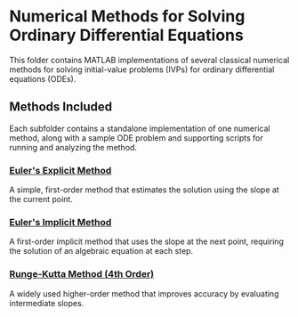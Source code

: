 # Numerical Methods for Solving Ordinary Differential Equations

This folder contains MATLAB implementations of several classical numerical methods for solving initial-value problems (IVPs) for ordinary differential equations (ODEs).

## Methods Included

Each subfolder contains a standalone implementation of one numerical method, along with a sample ODE problem and supporting scripts for running and analyzing the method.

### [Euler's Explicit Method](./euler-explicit)

A simple, first-order method that estimates the solution using the slope at the current point.

### [Euler's Implicit Method](./euler-implicit)

A first-order implicit method that uses the slope at the next point, requiring the solution of an algebraic equation at each step.

### [Runge-Kutta Method (4th Order)](./runge-kutta)

A widely used higher-order method that improves accuracy by evaluating intermediate slopes.
